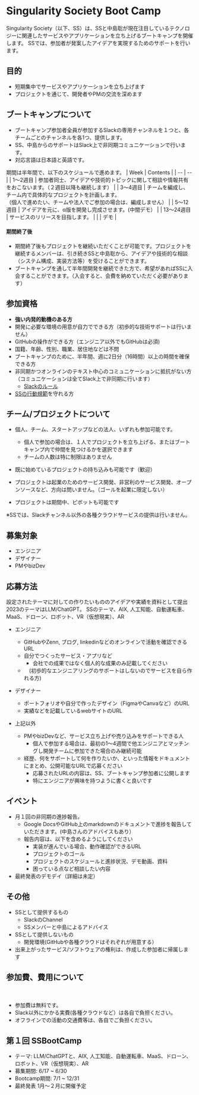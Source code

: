 
# Singularity Society Boot Camp

Singularity Society（以下、SS）は、SSと中島聡が現在注目しているテクノロジーに関連したサービスやアプリケーションを立ち上げるブートキャンプを開催します。
SSでは、参加者が発案したアイデアを実現するためのサポートを行います。

## 目的
- 短期集中でサービスやアプリケーションを立ち上げます
- プロジェクトを通じて、開発者やPMの交流を深めます

## ブートキャンプについて

- ブートキャンプ参加者全員が参加するSlackの専用チャンネルを１つと、各チームごとのチャンネルを各1つ、提供します。
- SS、中島からのサポートはSlack上で非同期コミュニケーションで行います。
- 対応言語は日本語と英語です。

期間は半年間で、以下のスケジュールで進めます。
| Week | Contents | 
| -- | -- | 
| 1〜2週目 | 参加者同士、アイデアや技術的トピックに関して相談や情報共有をおこないます。（２週目以降も継続します） |
| 3〜4週目 |  チームを編成し、チーム内で具体的なプロジェクトを計画します。 <br /> （個人で進めたい、チームや法人でご参加の場合は、編成しません） |
| 5〜12週目 | アイデアを元に、α版を開発し完成させます。(中間デモ） |
| 13〜24週目 | サービスのリリースを目指します。 |
| | デモ |

#### 期間終了後

- 期間終了後もプロジェクトを継続いただくことが可能です。プロジェクトを継続するメンバーは、引き続きSSと中島聡から、アイデアや技術的な相談（システム構成、実装方法等）を受けることができます。　
- ブートキャンプを通して半年間開発を継続できた方で、希望があればSSに入会することができます。（入会すると、会費を納めていただく必要があります）

## 参加資格

- **強い内発的動機のある方**
- 開発に必要な環境の用意が自力でできる方（初歩的な技術サポートは行いません）
- GitHubの操作ができる方（エンジニア以外でもGitHubは必須)
- 国籍、年齢、性別、職業、居住地などは不問
- ブートキャンプのために、半年間、週に2日分（16時間）以上の時間を確保できる方
- 非同期かつオンラインのテキスト中心のコミュニケーションに抵抗がない方（コミュニケーションは全てSlack上で非同期に行います）
  - [Slackのルール](./SlackRule.md)
- [SSの行動規範](./code-of-conduct.md)を守れる方

## チーム/プロジェクトについて
- 個人、チーム、スタートアップなどの法人、いずれも参加可能です。　
  - 個人で参加の場合は、１人でプロジェクトを立ち上げる、またはブートキャンプ内で仲間を見つけるかを選択できます
  - チームの人数は特に制限はありません

- 既に始めているプロジェクトの持ち込みも可能です（歓迎）
- プロジェクトは起業のためのサービス開発、非営利のサービス開発、オープンソースなど、方向は問いません。（ゴールを起業に限定しない）
- プロジェクトは期間中、ピボットも可能です

※SSでは、Slackチャンネル以外の各種クラウドサービスの提供は行いません。  

## 募集対象
- エンジニア
- デザイナー
- PMやbizDev

## 応募方法

設定されたテーマに対しての作りたいもののアイデアや実績を資料として提出
2023のテーマはLLM/ChatGPT。
SSのテーマ、AIX, 人工知能、自動運転車、MaaS、ドローン、ロボット、VR（仮想現実）、AR


- エンジニア
  - GitHubやZenn, ブログ, linkedinなどのオンラインで活動を確認できるURL
  - 自分でつくったサービス・アプリなど
    - 会社での成果ではなく個人的な成果のみ記載してください
  - 　(初歩的なエンジニアリングのサポートはしないのでサービスを自ら作れる方)

- デザイナー
  - ポートフォリオや自分で作ったデザイン（FigmaやCanvaなど）のURL
  - 実績などを記載しているwebサイトのURL

- 上記以外
  - PMやbizDevなど、サービス立ち上げや売り込みをサポートできる人
    - 個人で参加する場合は、最初の1〜4週間で他エンジニアとマッチングし開発チームに参加できた場合のみ継続可能
  - 経歴、何をサポートして何を作りたいか、といった情報をドキュメントにまとめ、公開可能なURLで応募ください
    - 応募されたURLの内容は、SS、ブートキャンプ参加者に公開します
    - 特にエンジニアが興味を持つように書くと良いです

## イベント
  - 月１回の非同期の進捗報告。
    - Google DocsやGitHub上のmarkdownのドキュメントで進捗を報告していただきます。(中島さんのアドバイスもあり）
    - 報告内容は、以下を含めるようにしてください
      - 実装が進んでいる場合、動作確認ができるURL
      - プロジェクトのゴール
      - プロジェクトのスケジュールと進捗状況、デモ動画、資料
      - 困っている点など相談したい内容
  -  最終発表のデモデイ（詳細は未定）

## その他
  - SSとして提供するもの
    - SlackのChannel
    - SSメンバーと中島によるアドバイス
  - SSとして提供しないもの
    - 開発環境(GitHubや各種クラウドはそれぞれが用意する）
  - 出来上がったサービス/ソフトウェアの権利は、作成した参加者に帰属します
　
## 参加費、費用について
　
  - 参加費は無料です。
  - Slack以外にかかる実費(各種クラウドなど）は各自で負担ください。
  - オフラインでの活動の交通費等は、各自でご負担ください。
　
## 第１回 SSBootCamp

- テーマ: LLM/ChatGPTと、AIX, 人工知能、自動運転車、MaaS、ドローン、ロボット、VR（仮想現実）、AR
- 募集期間: 6/17 ~ 6/30
- Bootcamp期間: 7/1 ~ 12/31
- 最終発表 1月〜２月に開催予定


